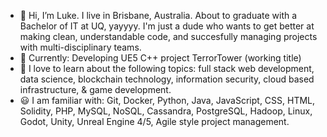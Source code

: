 - 👋 Hi, I’m Luke. I live in Brisbane, Australia. About to graduate with a Bachelor of IT at UQ, yayyyy. I'm just a dude who wants to get better at making clean, understandable code, and succesfully managing projects with multi-disciplinary teams.
- 🔨 Currently: Developing UE5 C++ project TerrorTower (working title)
- 🌱 I love to learn about the following topics: full stack web development, data science, blockchain technology, information security, cloud based infrastructure, & game development.
- 😃 I am familiar with: Git, Docker, Python, Java, JavaScript, CSS, HTML, Solidity, PHP, MySQL, NoSQL, Cassandra, PostgreSQL, Hadoop, Linux, Godot, Unity, Unreal Engine 4/5, Agile style project management.


<!---
FrederickTheGr8/FrederickTheGr8 is a ✨ special ✨ repository because its `README.md` (this file) appears on your GitHub profile.
You can click the Preview link to take a look at your changes.
--->

